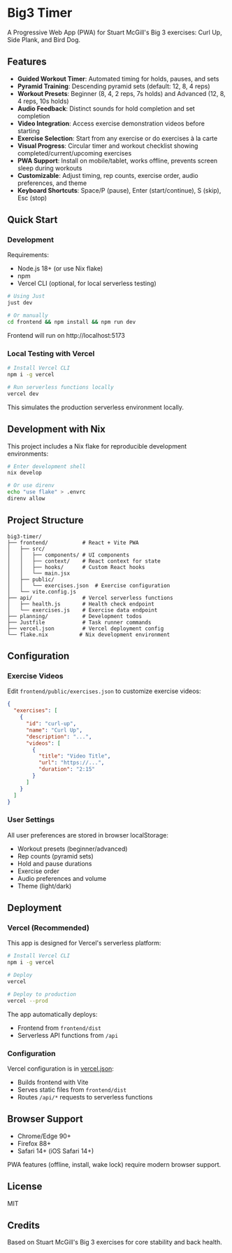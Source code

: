 # Big3 Timer

A Progressive Web App (PWA) for Stuart McGill's Big 3 exercises: Curl Up, Side Plank, and Bird Dog.

## Features

- **Guided Workout Timer**: Automated timing for holds, pauses, and sets
- **Pyramid Training**: Descending pyramid sets (default: 12, 8, 4 reps)
- **Workout Presets**: Beginner (8, 4, 2 reps, 7s holds) and Advanced (12, 8, 4 reps, 10s holds)
- **Audio Feedback**: Distinct sounds for hold completion and set completion
- **Video Integration**: Access exercise demonstration videos before starting
- **Exercise Selection**: Start from any exercise or do exercises à la carte
- **Visual Progress**: Circular timer and workout checklist showing completed/current/upcoming exercises
- **PWA Support**: Install on mobile/tablet, works offline, prevents screen sleep during workouts
- **Customizable**: Adjust timing, rep counts, exercise order, audio preferences, and theme
- **Keyboard Shortcuts**: Space/P (pause), Enter (start/continue), S (skip), Esc (stop)

## Quick Start

### Development

Requirements:
- Node.js 18+ (or use Nix flake)
- npm
- Vercel CLI (optional, for local serverless testing)

```bash
# Using Just
just dev

# Or manually
cd frontend && npm install && npm run dev
```

Frontend will run on http://localhost:5173

### Local Testing with Vercel

```bash
# Install Vercel CLI
npm i -g vercel

# Run serverless functions locally
vercel dev
```

This simulates the production serverless environment locally.

## Development with Nix

This project includes a Nix flake for reproducible development environments:

```bash
# Enter development shell
nix develop

# Or use direnv
echo "use flake" > .envrc
direnv allow
```

## Project Structure

```
big3-timer/
├── frontend/           # React + Vite PWA
│   ├── src/
│   │   ├── components/ # UI components
│   │   ├── context/    # React context for state
│   │   ├── hooks/      # Custom React hooks
│   │   └── main.jsx
│   ├── public/
│   │   └── exercises.json  # Exercise configuration
│   └── vite.config.js
├── api/                # Vercel serverless functions
│   ├── health.js       # Health check endpoint
│   └── exercises.js    # Exercise data endpoint
├── planning/           # Development todos
├── Justfile            # Task runner commands
├── vercel.json         # Vercel deployment config
└── flake.nix          # Nix development environment
```

## Configuration

### Exercise Videos

Edit `frontend/public/exercises.json` to customize exercise videos:

```json
{
  "exercises": [
    {
      "id": "curl-up",
      "name": "Curl Up",
      "description": "...",
      "videos": [
        {
          "title": "Video Title",
          "url": "https://...",
          "duration": "2:15"
        }
      ]
    }
  ]
}
```

### User Settings

All user preferences are stored in browser localStorage:
- Workout presets (beginner/advanced)
- Rep counts (pyramid sets)
- Hold and pause durations
- Exercise order
- Audio preferences and volume
- Theme (light/dark)

## Deployment

### Vercel (Recommended)

This app is designed for Vercel's serverless platform:

```bash
# Install Vercel CLI
npm i -g vercel

# Deploy
vercel

# Deploy to production
vercel --prod
```

The app automatically deploys:
- Frontend from `frontend/dist`
- Serverless API functions from `/api`

### Configuration

Vercel configuration is in [vercel.json](vercel.json):
- Builds frontend with Vite
- Serves static files from `frontend/dist`
- Routes `/api/*` requests to serverless functions

## Browser Support

- Chrome/Edge 90+
- Firefox 88+
- Safari 14+ (iOS Safari 14+)

PWA features (offline, install, wake lock) require modern browser support.

## License

MIT

## Credits

Based on Stuart McGill's Big 3 exercises for core stability and back health.
